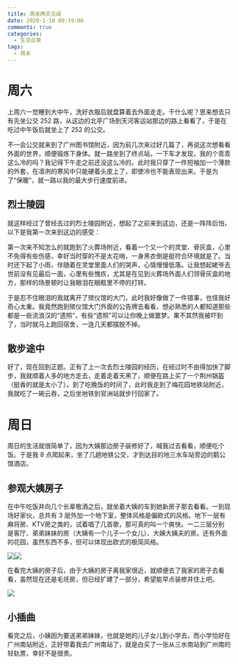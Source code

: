 ```yaml
---
title: 周末两天见闻
date: 2020-1-18 00:19:06
comments: true
categories:
  - 生活日常
tags:
  - 周末
---
```


# 周六

上周六一觉睡到大中午，洗好衣服后就盘算着去外面走走。干什么呢？思来想去只有先坐公交 252 路，从这边的北亭广场到天河客运站那边的路上看看了，于是在吃过中午饭后就坐上了 252 的公交。

不一会公交就来到了广州图书馆附近，因为前几次来过好几篇了，再说这次想看看外面的世界，顺便锻炼下身体。就一路坐到了终点站，一下车才发现，我的个乖乖这么冷的吗？我记得下午走之前还没这么冷的。此时我只穿了一件短袖加一个薄款的外套，在凛冽的寒风中只能硬着头皮上了，即使冷也不能表现出来。于是为了“保暖”，就一路以我的最大步行速度前进。

<!-- more -->

## 烈士陵园

就这样经过了曾经去过的烈士陵园附近，想起了之前来到这边，还是一阵阵后怕，以下是我第一次来到这边的感受：

第一次来不知怎么的就跑到了火葬场附近，看着一个又一个的灵堂、骨灰盒，心里不免得有些伤感，幸好当时穿的不是太花哨，一身黑衣倒是挺符合环境就是了。当时还下起了小雨，伴随着在灵堂里面人们的哭声，心情慢慢低落。让我想起姥爷去世前没有见最后一面，心里有些愧疚，尤其是在见到火葬场外面人们领骨灰盒的地方，那样的场景顿时让我眼泪在眼眶里不停的打转。

于是忍不住眼泪的我就离开了殡仪馆的大门，此时我好像做了一件错事，也怪我好奇心太重。我竟然跑到殡仪馆大门外面的公告牌去看看，想必熟悉的人都知道那些都是一些流浪汉的“遗照”，有些“遗照”可以让你晚上做噩梦。果不其然我被吓到了，当时就马上跑回宿舍，一连几天都摆脱不掉。

## 散步途中

好了，现在回到正题。正有了上一次去烈士陵园的经历，在经过时不由得加快了脚步，我就顺着人多的地方走去，走着走着天黑了，顺便在路上买了一个荆州锅盔（挺香的就是太小了）。到了吃晚饭的时间了，此时我走到了梅花园地铁站附近，我就吃了一碗云吞，之后坐地铁到官洲站就步行回家了。

# 周日

周日的生活就很简单了，因为大姨那边房子装修好了，喊我过去看看，顺便吃个饭。于是我 8 点爬起来，坐了几趟地铁公交，才到达目的地三水车站旁边的鹅公馆酒店。

## 参观大姨房子

在中午吃饭并向几个长辈敬酒之后，就坐着大姨的车到她新房子那去看看。一到现场好家伙，总共有 3 层外加一个地下室，整体风格是偏欧式的风格。地下一层有麻将房、KTV房之类的，试着唱了几首歌，那可真的叫一个爽快。一二三层分别是客厅、弟弟妹妹的房（大姨有一个儿子一个女儿）、大姨大姨夫的房。还有外面的花园，虽然东西不多，但可以体现出欧式的极简风格。

![](2020-01-18-01-08-14.jpg)![](2020-01-18-01-08-25.jpg)

在看完大姨的房子后，由于大姨的房子离我家很近，就顺便去了我家的房子去看看，虽然现在还是毛坯房，但已经扩建了一部分，希望能早点装修并住上吧。

![](2020-01-18-01-08-41.jpg)

## 小插曲

看完之后，小姨因为要送弟弟妹妹，也就是她的儿子女儿到小学去，而小学恰好在广州南站附近，正好带着我去广州南站了，就是白买了一张从三水南站到广州南的轻轨票，幸好不是很贵。